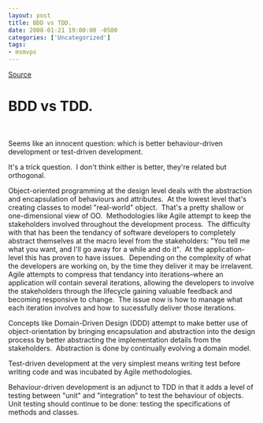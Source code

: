 ```yaml
---
layout: post
title: BDD vs TDD.
date: 2008-01-21 19:00:00 -0500
categories: ['Uncategorized']
tags:
- msmvps
---
```

[Source](http://blogs.msmvps.com/peterritchie/2008/01/22/bdd-vs-tdd/ "Permalink to BDD vs TDD.")

# BDD vs TDD.

 

Seems like an innocent question: which is better behaviour-driven development or test-driven development.

It's a trick question.  I don't think either is better, they're related but orthogonal.

Object-oriented programming at the design level deals with the abstraction and encapsulation of behaviours and attributes.  At the lowest level that's creating classes to model "real-world" object.  That's a pretty shallow or one-dimensional view of OO.  Methodologies like Agile attempt to keep the stakeholders involved throughout the development process.  The difficulty with that has been the tendancy of software developers to completely abstract themselves at the macro level from the stakeholders: "You tell me what you want, and I'll go away for a while and do it".  At the application-level this has proven to have issues.  Depending on the complexity of what the developers are working on, by the time they deliver it may be irrelavent.  Agile attempts to compress that tendancy into iterations–where an application will contain several iterations, allowing the developers to involve the stakeholders through the lifecycle gaining valuable feedback and becoming responsive to change.  The issue now is how to manage what each iteration involves and how to sucessfully deliver those iterations.

Concepts like Domain-Driven Design (DDD) attempt to make better use of object-orientation by bringing encapsulation and abstraction into the design process by better abstracting the implementation details from the stakeholders.  Abstraction is done by continually evolving a domain model.  

Test-driven development at the very simplest means writing test before writing code and was incubated by Agile methodologies.

Behaviour-driven development is an adjunct to TDD in that it adds a level of testing between "unit" and "integration" to test the behaviour of objects.  Unit testing should continue to be done: testing the specifications of methods and classes.    

